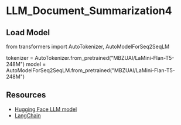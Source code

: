 # LLM_Document_Summarization4

## Load Model

from transformers import AutoTokenizer, AutoModelForSeq2SeqLM

tokenizer = AutoTokenizer.from_pretrained("MBZUAI/LaMini-Flan-T5-248M")
model = AutoModelForSeq2SeqLM.from_pretrained("MBZUAI/LaMini-Flan-T5-248M")

## Resources
- [Hugging Face LLM model](https://huggingface.co/MBZUAI/LaMini-Flan-T5-248M)
- [LangChain](https://python.langchain.com/docs/introduction/)